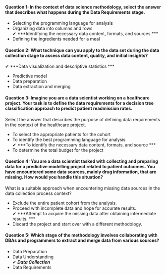 #### Question 1: In the context of data science methodology, select the answer that describes what happens during the Data Requirements stage. 

* Selecting the programming language for analysis <br>
* Organizing data into columns and rows <br>
✔ ***Identifying the necessary data content, formats, and sources ***<br>
* Defining the ingredients needed for a meal <br>


#### Question 2: What technique can you apply to the data set during the data collection stage to assess data content, quality, and initial insights? 

✔ ***Data visualization and descriptive statistics ***<br>
* Predictive model <br>
* Data preparation <br>
* Data extraction and merging <br>

#### Question 3: Imagine you are a data scientist working on a healthcare project. Your task is to define the data requirements for a decision tree classification approach to predict patient readmission rates.  
Select the answer that describes the purpose of defining data requirements in the context of the healthcare project.  

* To select the appropriate patients for the cohort <br>
* To identify the best programming language for analysis <br>
✔ ***To identify the necessary data content, formats, and source ***<br>
* To determine the total budget for the project <br>

#### Question 4: You are a data scientist tasked with collecting and preparing data for a predictive modelling project related to patient outcomes. You have encountered some data sources, mainly drug information, that are missing. How would you handle this situation? 
What is a suitable approach when encountering missing data sources in the data collection process context? 

* Exclude the entire patient cohort from the analysis. <br>
* Proceed with incomplete data and hope for accurate results. <br>
✔ ***Attempt to acquire the missing data after obtaining intermediate results. ***<br>
* Discard the project and start over with a different methodology. <br>

#### Question 5:  Which stage of the methodology involves collaborating with DBAs and programmers to extract and merge data from various sources?

* Data Preparation <br>
* Data Understanding <br>
✔ ***Data Collection***<br>
* Data Requirements <br>


